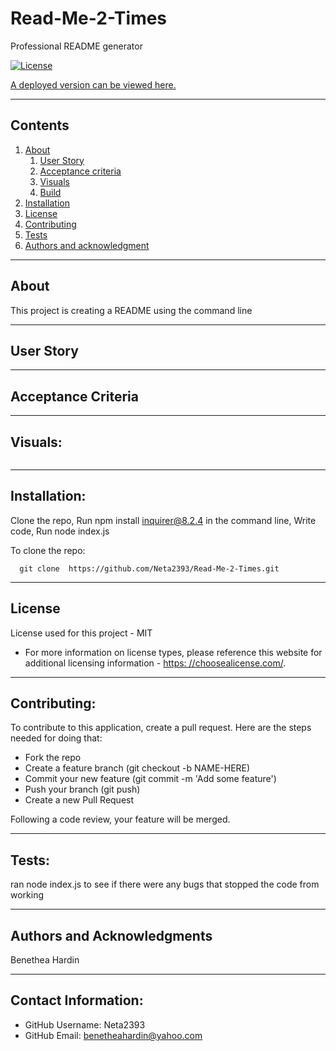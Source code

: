 
  
# Read-Me-2-Times

   Professional README generator

  [![License](https://img.shields.io/badge/License-Boost%201.0-lightblue.svg)](https://www.boost.org/LICENSE_1_0.txt)

  [A deployed version can be viewed here.](https://github.com/Neta2393/Read-Me-2-Times)
  
---
## Contents

1. [About](#about)
    1. [User Story](#user%20story)
    2. [Acceptance criteria](#acceptance%20criteria)
    3. [Visuals](#visuals)
    4. [Build](#build)
2. [Installation](#installation)
3. [License](#license)
4. [Contributing](#contributing)
5. [Tests](#tests)
6. [Authors and acknowledgment](#authors%20and%20acknowledgment)

---
## About

  This project is creating a README using the command line

---

## User Story
  

---

## Acceptance Criteria
  
  
---
## Visuals:

  ![]()

---

## Installation:
   Clone the repo, Run npm install inquirer@8.2.4 in the command line, Write code, Run node index.js

  To clone the repo:
  
      git clone  https://github.com/Neta2393/Read-Me-2-Times.git
  
---

## License
  License used for this project - MIT
  * For more information on license types, please reference this website
  for additional licensing information - [https: //choosealicense.com/](https://choosealicense.com/).

---

## Contributing:
  
  To contribute to this application, create a pull request.
  Here are the steps needed for doing that:
  - Fork the repo
  - Create a feature branch (git checkout -b NAME-HERE)
  - Commit your new feature (git commit -m 'Add some feature')
  - Push your branch (git push)
  - Create a new Pull Request

  Following a code review, your feature will be merged.


---

## Tests:
   ran node index.js to see if there were any bugs that stopped the code from working

---

## Authors and Acknowledgments
  Benethea Hardin

---

## Contact Information:
* GitHub Username:  Neta2393
* GitHub Email:  benetheahardin@yahoo.com
  
